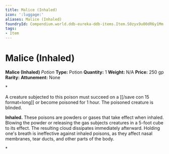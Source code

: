 ```yaml
---
title: Malice (Inhaled)
icon: ':luggage:'
aliases: Malice (Inhaled)
foundryId: Compendium.world.ddb-eureka-ddb-items.Item.S0zyx9u00dR6y1Mm
tags:
- Item
---
```


# Malice (Inhaled)

**Malice (Inhaled)**
_Potion_
**Type:** Potion
**Quantity:** 1
**Weight:** N/A
**Price:** 250 gp
**Rarity:** 
**Attunement:** None

*<p>A creature subjected to this poison must succeed on a [[/save con 15 format=long]] or become poisoned for 1 hour. The poisoned creature is blinded.

**Inhaled.** These poisons are powders or gases that take effect when inhaled. Blowing the powder or releasing the gas subjects creatures in a 5-foot cube to its effect. The resulting cloud dissipates immediately afterward. Holding one's breath is ineffective against inhaled poisons, as they affect nasal membranes, tear ducts, and other parts of the body.</p>*